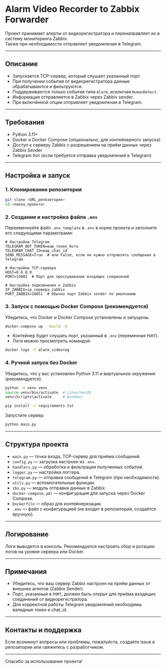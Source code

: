 # Alarm Video Recorder to Zabbix Forwarder

Проект принимает алерты от видеорегистратора и перенаправляет их в систему мониторинга Zabbix.  
Также при необходимости отправляет уведомления в Telegram.

---

## Описание

- Запускается TCP-сервер, который слушает указанный порт.
- При получении события от видеорегистратора данные обрабатываются и фильтруются.
- Поддерживаются только события типа `Alarm`, исключая `HumanDetect`.
- Информация отправляется в Zabbix через Zabbix sender.
- При включённой опции отправляет уведомления в Telegram.

---

## Требования

- Python 3.11+
- Docker и Docker Compose (опционально, для контейнерного запуска)
- Доступ к серверу Zabbix с разрешением на приём данных через Zabbix Sender
- Telegram бот (если требуется отправка уведомлений в Telegram)

---

## Настройка и запуск

### 1. Клонирование репозитория

```bash
git clone <URL_репозитория>
cd <папка_проекта>
```

### 2. Создание и настройка файла `.env`

Переименнуйте файл `.env_template` в `.env` в корне проекта и заполните его следующими параметрами:

```env
# Настройки Telegram
TELEGRAM_BOT_TOKEN=ваш_токен_бота
TELEGRAM_CHAT_ID=ваш_chat_id
SEND_MESSAGE=True  # или False, если не нужно отправлять сообщения в Telegram

# Настройки TCP-сервера
HOST=0.0.0.0
PORT=15002  # Порт для прослушивания входящих соединений

# Настройка подключения к Zabbix
IP_ZABBIX=ip_сервера_zabbix
PORT_ZABBIX=10051  # Обычно порт Zabbix sender по умолчанию
```

### 3. Запуск с помощью Docker Compose (рекомендуется)

Убедитесь, что Docker и Docker Compose установлены и запущены.

```bash
docker-compose up --build -d
```

- Контейнер будет слушать порт, указанный в `.env` (переменная `PORT`).
- Логи можно просмотреть командой:

```bash
docker logs -f alarm_videoreg
```

### 4. Ручной запуск без Docker

Убедитесь, что у вас установлен Python 3.11 и виртуальное окружение (рекомендуется).

```bash
python -m venv venv
source venv/bin/activate  # Linux/macOS
venv\Scripts\activate     # Windows

pip install -r requirements.txt
```

Запустите сервер:

```bash
python main.py
```

---

## Структура проекта

- `main.py` — точка входа, TCP-сервер для приёма сообщений.
- `config.py` — загрузка настроек из `.env`.
- `handlers.py` — обработка и фильтрация полученных событий.
- `logger.py` — настройка логгера.
- `telegram.py` — отправка сообщений в Telegram (при необходимости).
- `utils.py` — вспомогательные функции.
- `zbx.py` — модуль отправки данных в Zabbix.
- `docker-compose.yml` — конфигурация для запуска через Docker Compose.
- `Dockerfile` — образ для контейнеризации.
- `.env` — файл с конфигурацией (не входит в репозиторий, создаётся вручную).

---

## Логирование

Логи выводятся в консоль. Рекомендуется настроить сбор и ротацию логов на уровне сервера или Docker.

---

## Примечания

- Убедитесь, что ваш сервер Zabbix настроен на приём данных от внешних агентов (Zabbix Sender).
- Порт, указанный в `PORT`, должен быть открыт для приёма входящих соединений от видеорегистратора.
- Для корректной работы Telegram уведомлений необходимы валидные токен и chat_id.

---

## Контакты и поддержка

Если возникнут вопросы или проблемы, пожалуйста, создайте issue в репозитории или свяжитесь с разработчиком.

---

Спасибо за использование проекта!

